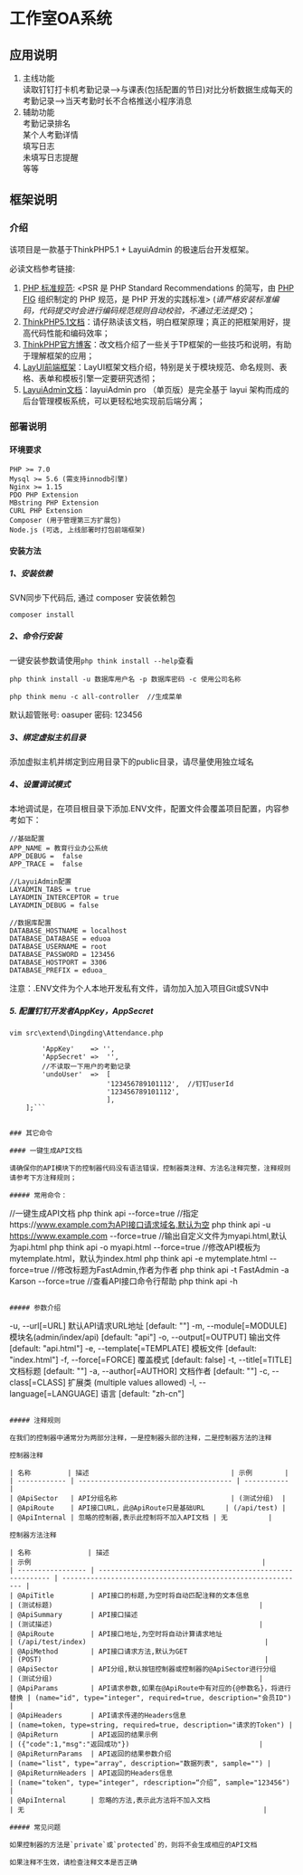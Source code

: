 # 工作室OA系统

## 应用说明
1. 主线功能  
读取钉钉打卡机考勤记录-->与课表(包括配置的节日)对比分析数据生成每天的考勤记录-->当天考勤时长不合格推送小程序消息  
2. 辅助功能  
考勤记录排名  
某个人考勤详情  
填写日志  
未填写日志提醒  
等等


## 框架说明

### 介绍

该项目是一款基于ThinkPHP5.1 + LayuiAdmin 的极速后台开发框架。

必读文档参考链接:

1. [PHP 标准规范](https://psr.phphub.org): <PSR 是 PHP Standard Recommendations 的简写，由 [PHP FIG](https://github.com/php-fig) 组织制定的 PHP 规范，是 PHP 开发的实践标准> (*请严格安装标准编码，代码提交时会进行编码规范规则自动校验，不通过无法提交*)；
2. [ThinkPHP5.1文档](https://www.kancloud.cn/manual/thinkphp5_1)：请仔熟读该文档，明白框架原理；真正的把框架用好，提高代码性能和编码效率；
3. [ThinkPHP官方博客](https://blog.thinkphp.cn/)：改文档介绍了一些关于TP框架的一些技巧和说明，有助于理解框架的应用；
4. [LayUI前端框架](https://www.layui.com/doc/)：LayUI框架文档介绍，特别是关于模块规范、命名规则、表格、表单和模板引擎一定要研究透彻；
5. [LayuiAdmin文档](https://fly.layui.com/docs/5/#quickstart)：layuiAdmin pro （单页版）是完全基于 layui 架构而成的后台管理模板系统，可以更轻松地实现前后端分离；

### 部署说明

#### 环境要求

```
PHP >= 7.0
Mysql >= 5.6 (需支持innodb引擎)
Nginx >= 1.15
PDO PHP Extension
MBstring PHP Extension
CURL PHP Extension
Composer (用于管理第三方扩展包)
Node.js (可选, 上线部署时打包前端框架)
```

#### 安装方法

##### 1、安装依赖

SVN同步下代码后,  通过 composer 安装依赖包

```
composer install
```

##### 2、命令行安装

一键安装参数请使用`php think install --help`查看

```
php think install -u 数据库用户名 -p 数据库密码 -c 使用公司名称
```

```
php think menu -c all-controller  //生成菜单
```

默认超管账号: oasuper 密码: 123456

##### 3、绑定虚拟主机目录

添加虚拟主机并绑定到应用目录下的public目录，请尽量使用独立域名

##### 4、设置调试模式

本地调试是，在项目根目录下添加.ENV文件，配置文件会覆盖项目配置，内容参考如下：

```
//基础配置
APP_NAME = 教育行业办公系统
APP_DEBUG =  false
APP_TRACE =  false

//LayuiAdmin配置
LAYADMIN_TABS = true
LAYADMIN_INTERCEPTOR = true
LAYADMIN_DEBUG = false

//数据库配置
DATABASE_HOSTNAME = localhost
DATABASE_DATABASE = eduoa
DATABASE_USERNAME = root
DATABASE_PASSWORD = 123456
DATABASE_HOSTPORT = 3306
DATABASE_PREFIX = eduoa_
```

注意：.ENV文件为个人本地开发私有文件，请勿加入加入项目Git或SVN中

##### 5. 配置钉钉开发者AppKey，AppSecret
`vim src\extend\Dingding\Attendance.php`  
```protected $config = [
        'AppKey'    => '',
        'AppSecret' =>  '',
        //不读取一下用户的考勤记录
        'undoUser'  =>  [
                        '123456789101112',  //钉钉userId
                        '123456789101112',
                        ],
    ];```


### 其它命令

#### 一键生成API文档

请确保你的API模块下的控制器代码没有语法错误，控制器类注释、方法名注释完整，注释规则请参考下方注释规则；

##### 常用命令：

```
//一键生成API文档
php think api --force=true
//指定https://www.example.com为API接口请求域名,默认为空
php think api -u https://www.example.com --force=true
//输出自定义文件为myapi.html,默认为api.html
php think api -o myapi.html --force=true
//修改API模板为mytemplate.html，默认为index.html
php think api -e mytemplate.html --force=true
//修改标题为FastAdmin,作者为作者
php think api -t FastAdmin -a Karson --force=true
//查看API接口命令行帮助
php think api -h
```

##### 参数介绍

```
-u, --url[=URL]            默认API请求URL地址 [default: ""]
-m, --module[=MODULE]      模块名(admin/index/api) [default: "api"]
-o, --output[=OUTPUT]      输出文件 [default: "api.html"]
-e, --template[=TEMPLATE]  模板文件 [default: "index.html"]
-f, --force[=FORCE]        覆盖模式 [default: false]
-t, --title[=TITLE]        文档标题 [default: ""]
-a, --author[=AUTHOR]      文档作者 [default: ""]
-c, --class[=CLASS]        扩展类 (multiple values allowed)
-l, --language[=LANGUAGE]  语言 [default: "zh-cn"]
```

##### 注释规则

在我们的控制器中通常分为两部分注释，一是控制器头部的注释，二是控制器方法的注释

控制器注释

| 名称         | 描述                                   | 示例        |
| ------------ | -------------------------------------- | ----------- |
| @ApiSector   | API分组名称                            | (测试分组)  |
| @ApiRoute    | API接口URL，此@ApiRoute只是基础URL     | (/api/test) |
| @ApiInternal | 忽略的控制器,表示此控制将不加入API文档 | 无          |

控制器方法注释

| 名称              | 描述                                                       | 示例                                                         |
| ----------------- | ---------------------------------------------------------- | ------------------------------------------------------------ |
| @ApiTitle         | API接口的标题,为空时将自动匹配注释的文本信息               | (测试标题)                                                   |
| @ApiSummary       | API接口描述                                                | (测试描述)                                                   |
| @ApiRoute         | API接口地址,为空时将自动计算请求地址                       | (/api/test/index)                                            |
| @ApiMethod        | API接口请求方法,默认为GET                                  | (POST)                                                       |
| @ApiSector        | API分组,默认按钮控制器或控制器的@ApiSector进行分组         | (测试分组)                                                   |
| @ApiParams        | API请求参数,如果在@ApiRoute中有对应的{@参数名}，将进行替换 | (name="id", type="integer", required=true, description="会员ID") |
| @ApiHeaders       | API请求传递的Headers信息                                   | (name=token, type=string, required=true, description="请求的Token") |
| @ApiReturn        | API返回的结果示例                                          | ({"code":1,"msg":"返回成功"})                                |
| @ApiReturnParams  | API返回的结果参数介绍                                      | (name="list", type="array", description="数据列表", sample="") |
| @ApiReturnHeaders | API返回的Headers信息                                       | (name="token", type="integer", rdescription=“介绍”, sample="123456") |
| @ApiInternal      | 忽略的方法,表示此方法将不加入文档                          | 无                                                           |

##### 常见问题

如果控制器的方法是`private`或`protected`的，则将不会生成相应的API文档

如果注释不生效，请检查注释文本是否正确
